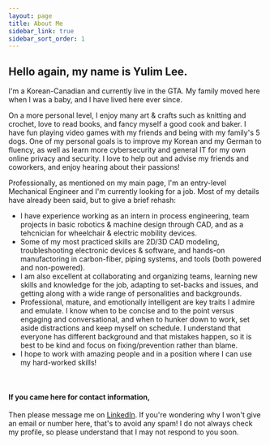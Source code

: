 ```yaml
---
layout: page
title: About Me
sidebar_link: true
sidebar_sort_order: 1
---
```


## Hello again, my name is Yulim Lee. 

I'm a Korean-Canadian and currently live in the GTA. My family moved here when I was a baby, and I have lived here ever since.

On a more personal level, I enjoy many art & crafts such as knitting and crochet, love to read books, and fancy myself a good cook and baker. I have fun playing video games with my friends and being with my family's 5 dogs. One of my personal goals is to improve my Korean and my German to fluency, as well as learn more cybersecurity and general IT for my own online privacy and security. I love to help out and advise my friends and coworkers, and enjoy hearing about their passions! 

Professionally, as mentioned on my main page, I'm an entry-level Mechanical Engineer and I'm currently looking for a job. Most of my details have already been said, but to give a brief rehash:
* I have experience working as an intern in process engineering, team projects in basic robotics & machine design through CAD, and as a tehcnician for wheelchair & electric mobility devices. 
* Some of my most practiced skills are 2D/3D CAD modeling, troubleshooting electronic devices & software, and hands-on manufactoring in carbon-fiber, piping systems, and tools (both powered and non-powered). 
* I am also excellent at collaborating and organizing teams, learning new skills and knowledge for the job, adapting to set-backs and issues, and getting along with a wide range of personalities and backgrounds. 
* Professional, mature, and emotionally intelligent are key traits I admire and emulate. I know when to be concise and to the point versus engaging and conversational, and when to hunker down to work, set aside distractions and keep myself on schedule. I understand that everyone has different background and that mistakes happen, so it is best to be kind and focus on fixing/prevention rather than blame. 
* I hope to work with amazing people and in a position where I can use my hard-worked skills!  



<p>&nbsp;</p> 

#### If you came here for contact information,

Then please message me on [LinkedIn](https://www.linkedin.com/in/leeyulim/). If you're wondering why I won't give an email or number here, that's to avoid any spam! I do not always check my profile, so please understand that I may not respond to you soon.
